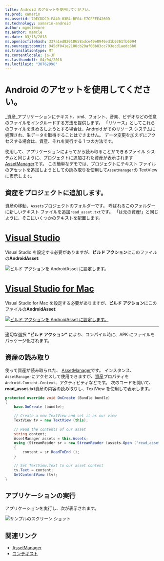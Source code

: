 ```yaml
---
title: Android のアセットを使用してください。
ms.prod: xamarin
ms.assetid: 70ECDDC9-FA40-03B4-BF04-E7CFFFE4260D
ms.technology: xamarin-android
author: mgmclemore
ms.author: mamcle
ms.date: 03/13/2018
ms.openlocfilehash: 337a1ed82010658adce40e8946ed1b0361fb6094
ms.sourcegitcommit: 945df041e2180cb20af08b83cc703ecd1aedc6b0
ms.translationtype: MT
ms.contentlocale: ja-JP
ms.lasthandoff: 04/04/2018
ms.locfileid: "30762998"
---
```

# <a name="using-android-assets"></a>Android のアセットを使用してください。

_資産_アプリケーションにテキスト、xml、フォント、音楽、ビデオなどの任意のファイルをインクルードする方法を提供します。 「リソース」としてこれらのファイルを含めるしようとする場合は、Android がそのリソース システムに処理され、生データを取得することはできません。 データ変更を加えずにアクセスする場合は、資産、それを実行する 1 つの方法です。

使用して、アプリケーションによってから読み取ることができるファイル システムと同じように、プロジェクトに追加された資産が表示されます[AssetManager](https://developer.xamarin.com/api/type/Android.Content.Res.AssetManager/)です。
この簡単なデモでは、プロジェクトにテキスト ファイルのアセットを追加しようとしての読み取りを使用して`AssetManager`の TextView に表示します。


## <a name="add-asset-to-project"></a>資産をプロジェクトに追加します。

資産の移動、`Assets`プロジェクトのフォルダーです。 呼ばれるこのフォルダーに新しいテキスト ファイルを追加`read_asset.txt`です。 「は元の資産!」と同じように、そこにいくつかのテキストを配置します。

# <a name="visual-studiotabvswin"></a>[Visual Studio](#tab/vswin)

Visual Studio を設定する必要がありますが、**ビルド アクション**にこのファイルの**AndroidAsset**:

![ビルド アクションを AndroidAsset に設定します。](android-assets-images/asset-properties-vs.png) 

# <a name="visual-studio-for-mactabvsmac"></a>[Visual Studio for Mac](#tab/vsmac)

Visual Studio for Mac を設定する必要がありますが、**ビルド アクション**にこのファイルの**AndroidAsset**:

[![ビルド アクションを AndroidAsset に設定します。](android-assets-images/asset-properties-xs-sml.png)](android-assets-images/asset-properties-xs.png#lightbox)

-----

適切な選択 **"ビルド アクション"** により、コンパイル時に、APK にファイルをパッケージ化されます。


## <a name="reading-assets"></a>資産の読み取り

使って資産が読み取られた、 [AssetManager](https://developer.xamarin.com/api/type/Android.Content.Res.AssetManager/)です。 インスタンス、`AssetManager`にアクセスして使用できますが、[資産](https://developer.xamarin.com/api/property/Android.Content.Context.Assets/)プロパティを`Android.Content.Context`、アクティビティなどです。
次のコードを開いて、 **read_asset.txt**資産の内容の読み取りし、TextView を使用して表示します。

```csharp
protected override void OnCreate (Bundle bundle)
{
    base.OnCreate (bundle);

    // Create a new TextView and set it as our view
    TextView tv = new TextView (this);
    
    // Read the contents of our asset
    string content;
    AssetManager assets = this.Assets;
    using (StreamReader sr = new StreamReader (assets.Open ("read_asset.txt")))
    {
        content = sr.ReadToEnd ();
    }

    // Set TextView.Text to our asset content
    tv.Text = content;
    SetContentView (tv);
}
```


## <a name="running-the-application"></a>アプリケーションの実行

アプリケーションを実行し、次が表示されます。

![サンプルのスクリーン ショット](android-assets-images/screenshot.png)


## <a name="related-links"></a>関連リンク

- [AssetManager](https://developer.xamarin.com/api/type/Android.Content.Res.AssetManager/)
- [コンテキスト](https://developer.xamarin.com/api/type/Android.Content.Context/)
